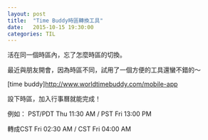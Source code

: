 ```yaml
---
layout: post
title:  "Time Buddy時區轉換工具"
date:   2015-10-15 19:30:00
categories: TIL
---
```

活在同一個時區內，忘了怎麼時區的切換。

最近與朋友開會，因為時區不同，試用了一個方便的工具還蠻不錯的～

[time buddy]http://www.worldtimebuddy.com/mobile-app

設下時區，加入行事曆就能完成！

例如：
PST/PDT Thu 11:30 AM / PST Fri 13:00 PM

轉成CST Fri 02:30 AM / CST Fri 04:00 AM


